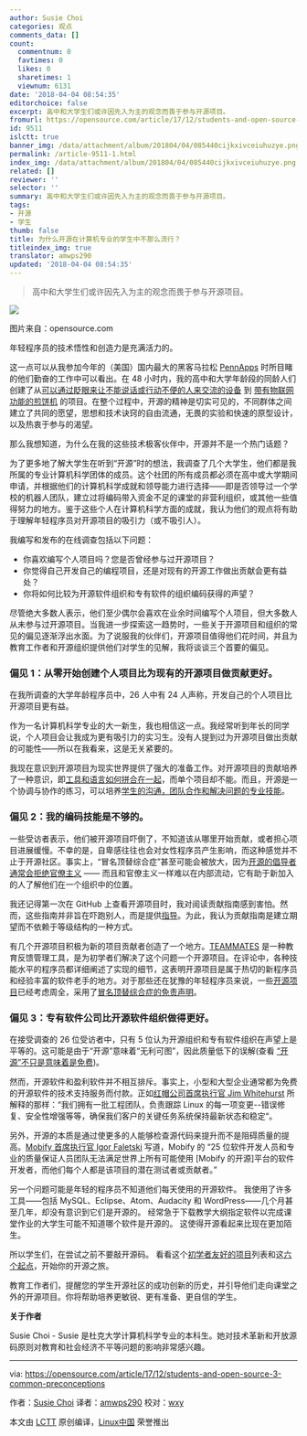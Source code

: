 ```yaml
---
author: Susie Choi
categories: 观点
comments_data: []
count:
  commentnum: 0
  favtimes: 0
  likes: 0
  sharetimes: 1
  viewnum: 6131
date: '2018-04-04 08:54:35'
editorchoice: false
excerpt: 高中和大学生们或许因先入为主的观念而畏于参与开源项目。
fromurl: https://opensource.com/article/17/12/students-and-open-source-3-common-preconceptions
id: 9511
islctt: true
banner_img: /data/attachment/album/201804/04/085440cijkxivceiuhuzye.png
permalink: /article-9511-1.html
index_img: /data/attachment/album/201804/04/085440cijkxivceiuhuzye.png.thumb.jpg
related: []
reviewer: ''
selector: ''
summary: 高中和大学生们或许因先入为主的观念而畏于参与开源项目。
tags:
- 开源
- 学生
thumb: false
title: 为什么开源在计算机专业的学生中不那么流行？
titleindex_img: true
translator: amwps290
updated: '2018-04-04 08:54:35'
---
```



> 
> 高中和大学生们或许因先入为主的观念而畏于参与开源项目。
> 
> 
> 


![](/data/attachment/album/201804/04/085440cijkxivceiuhuzye.png)


图片来自：opensource.com


年轻程序员的技术悟性和创造力是充满活力的。


这一点可以从我参加今年的（美国）国内最大的黑客马拉松 [PennApps](http://pennapps.com/) 时所目睹的他们勤奋的工作中可以看出。在 48 小时内，我的高中和大学年龄段的同龄人们创建了从[可以通过眨眼来让不能说话或行动不便的人来交流的设备](https://devpost.com/software/blink-9o2iln) 到 [带有物联网功能的煎饼机](https://devpost.com/software/daburrito) 的项目。在整个过程中，开源的精神是切实可见的，不同群体之间建立了共同的愿望，思想和技术诀窍的自由流通，无畏的实验和快速的原型设计，以及热衷于参与的渴望。


那么我想知道，为什么在我的这些技术极客伙伴中，开源并不是一个热门话题？


为了更多地了解大学生在听到“开源”时的想法，我调查了几个大学生，他们都是我所属的专业计算机科学团体的成员。这个社团的所有成员都必须在高中或大学期间申请，并根据他们的计算机科学成就和领导能力进行选择——即是否领导过一个学校的机器人团队，建立过将编码带入资金不足的课堂的非营利组织，或其他一些值得努力的地方。鉴于这些个人在计算机科学方面的成就，我认为他们的观点将有助于理解年轻程序员对开源项目的吸引力（或不吸引人）。


我编写和发布的在线调查包括以下问题：


* 你喜欢编写个人项目吗？您是否曾经参与过开源项目？
* 你觉得自己开发自己的编程项目，还是对现有的开源工作做出贡献会更有益处？
* 你将如何比较为开源软件组织和专有软件的组织编码获得的声望？


尽管绝大多数人表示，他们至少偶尔会喜欢在业余时间编写个人项目，但大多数人从未参与过开源项目。当我进一步探索这一趋势时，一些关于开源项目和组织的常见的偏见逐渐浮出水面。为了说服我的伙伴们，开源项目值得他们花时间，并且为教育工作者和开源组织提供他们对学生的见解，我将谈谈三个首要的偏见。


### 偏见 1：从零开始创建个人项目比为现有的开源项目做贡献更好。


在我所调查的大学年龄程序员中，26 人中有 24 人声称，开发自己的个人项目比开源项目更有益。


作为一名计算机科学专业的大一新生，我也相信这一点。我经常听到年长的同学说，个人项目会让我成为更有吸引力的实习生。没有人提到过为开源项目做出贡献的可能性——所以在我看来，这是无关紧要的。


我现在意识到开源项目为现实世界提供了强大的准备工作。对开源项目的贡献培养了一种意识，即[工具和语言如何拼合在一起](https://hackernoon.com/benefits-of-contributing-to-open-source-2c97b6f529e9)，而单个项目却不能。而且，开源是一个协调与协作的练习，可以培养[学生的沟通，团队合作和解决问题的专业技能](https://opensource.com/education/16/8/5-reasons-student-involvement-open-source)。


### 偏见 2：我的编码技能是不够的。


一些受访者表示，他们被开源项目吓倒了，不知道该从哪里开始贡献，或者担心项目进展缓慢。不幸的是，自卑感往往也会对女性程序员产生影响，而这种感觉并不止于开源社区。事实上，“冒名顶替综合症”甚至可能会被放大，因为[开源的倡导者通常会拒绝官僚主义](https://opensource.com/open-organization/17/7/open-thinking-curb-bureaucracy) —— 而且和官僚主义一样难以在内部流动，它有助于新加入的人了解他们在一个组织中的位置。


我还记得第一次在 GitHub 上查看开源项目时，我对阅读贡献指南感到害怕。然而，这些指南并非旨在吓跑别人，而是提供[指导](https://opensource.com/life/16/3/contributor-guidelines-template-and-tips)。为此，我认为贡献指南是建立期望而不依赖于等级结构的一种方式。


有几个开源项目积极为新的项目贡献者创造了一个地方。[TEAMMATES](https://github.com/TEAMMATES/teammates/issues?q=is%3Aissue+is%3Aopen+label%3Ad.FirstTimers) 是一种教育反馈管理工具，是为初学者们解决了这个问题一个开源项目。在评论中，各种技能水平的程序员都详细阐述了实现的细节，这表明开源项目是属于热切的新程序员和经验丰富的软件老手的地方。对于那些还在犹豫的年轻程序员来说，一些[开源项目](https://github.com/adriennefriend/imposter-syndrome-disclaimer/blob/master/examples.md)已经考虑周全，采用了[冒名顶替综合症的免责声明](https://github.com/adriennefriend/imposter-syndrome-disclaimer)。


### 偏见 3：专有软件公司比开源软件组织做得更好。


在接受调查的 26 位受访者中，只有 5 位认为开源组织和专有软件组织在声望上是平等的。这可能是由于“开源”意味着“无利可图”，因此质量低下的误解(查看 [“开源”不只是意味着是免费](https://opensource.com/resources/what-open-source))。


然而，开源软件和盈利软件并不相互排斥。事实上，小型和大型企业通常都为免费的开源软件的技术支持服务而付款。正如[红帽公司首席执行官 Jim Whitehurst](https://hbr.org/2013/01/yes-you-can-make-money-with-op) 所解释的那样：“我们拥有一批工程团队，负责跟踪 Linux 的每一项变更--错误修复、安全性增强等等，确保我们客户的关键任务系统保持最新状态和稳定“。


另外，开源的本质是通过使更多的人能够检查源代码来提升而不是阻碍质量的提高。[Mobify 首席执行官 Igor Faletski](https://hbr.org/2012/10/open-sourcing-may-be-worth) 写道，Mobify 的 “25 位软件开发人员和专业的质量保证人员团队无法满足世界上所有可能使用 [Mobify 的开源]平台的软件开发者，而他们每个人都是该项目的潜在测试者或贡献者。”


另一个问题可能是年轻的程序员不知道他们每天使用的开源软件。 我使用了许多工具——包括 MySQL、Eclipse、Atom、Audacity 和 WordPress——几个月甚至几年，却没有意识到它们是开源的。 经常急于下载教学大纲指定软件以完成课堂作业的大学生可能不知道哪个软件是开源的。 这使得开源看起来比现在更加陌生。


所以学生们，在尝试之前不要敲开源码。 看看这个[初学者友好的项目](https://github.com/MunGell/awesome-for-beginners)列表和这[六个起点](https://opensource.com/life/16/1/6-beginner-open-source)，开始你的开源之旅。


教育工作者们，提醒您的学生开源社区的成功创新的历史，并引导他们走向课堂之外的开源项目。你将帮助培养更敏锐、更有准备、更自信的学生。


**关于作者**


Susie Choi - Susie 是杜克大学计算机科学专业的本科生。她对技术革新和开放源码原则对教育和社会经济不平等问题的影响非常感兴趣。




---


via: <https://opensource.com/article/17/12/students-and-open-source-3-common-preconceptions>


作者：[Susie Choi](https://opensource.com/users/susiechoi) 译者：[amwps290](https://github.com/amwps290) 校对：[wxy](https://github.com/wxy)


本文由 [LCTT](https://github.com/LCTT/TranslateProject) 原创编译，[Linux中国](https://linux.cn/) 荣誉推出